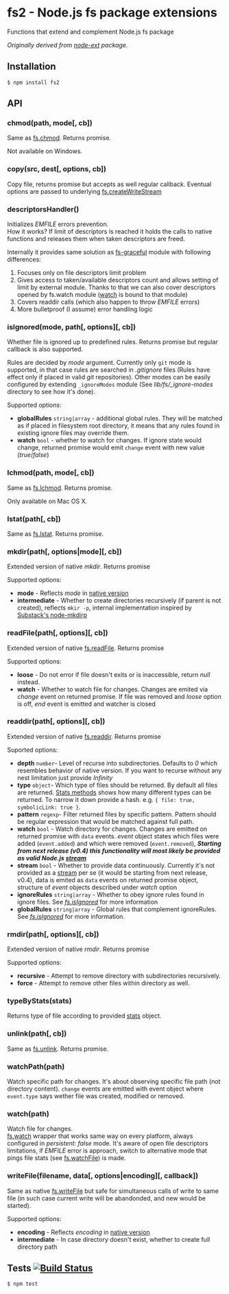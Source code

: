 # fs2 - Node.js fs package extensions

Functions that extend and complement Node.js fs package

_Originally derived from [node-ext](https://github.com/medikoo/node-ext) package._

## Installation

	$ npm install fs2

## API
### chmod(path, mode[, cb])

Same as [fs.chmod](http://nodejs.org/api/all.html#all_fs_lchmod_path_mode_callback). Returns promise.

Not available on Windows.

### copy(src, dest[, options, cb])

Copy file, returns promise but accepts as well regular callback.
Eventual options are passed to underlying [fs.createWriteStream](http://nodejs.org/api/all.html#all_fs_createwritestream_path_options)

### descriptorsHandler()

Initializes _EMFILE_ errors prevention.  
How it works? If limit of descriptors is reached it holds the calls to native functions and releases them when taken descriptors are freed.

Internally it provides same solution as [fs-graceful](https://github.com/isaacs/node-graceful-fs) module with following differences:

1. Focuses only on file descriptors limit problem
2. Gives access to taken/available descriptors count and allows setting of limit by external module. Thanks to that we can also cover descriptors opened by fs.watch module ([watch](#watchpath) is bound to that module)
3. Covers readdir calls (which also happen to throw _EMFILE_ errors)
4. More bulletproof (I assume) error handling logic

### isIgnored(mode, path[, options][, cb])

Whether file is ignored up to predefined rules. Returns promise but regular callback is also supported.

Rules are decided by _mode_ argument. Currently only `git` mode is supported, in that case rules are searched in _.gitignore_ files (Rules have effect only if placed in valid _git_ repositories).
Other modes can be easily configured by extending `_ignoreModes` module (See _lib/fs/\_ignore-modes_ directory to see how it's done).

Supported options:
* __globalRules__ `string|array` - additional global rules. They will be matched as if placed in filesystem root directory, it means that any rules found in existing ignore files may override them.
* __watch__ `bool` - whether to watch for changes. If ignore state would change, returned promise would emit `change` event with new value (_true_/_false_)

### lchmod(path, mode[, cb])

Same as [fs.lchmod](http://nodejs.org/api/all.html#all_fs_lchmod_path_mode_callback). Returns promise.

Only available on Mac OS X.

### lstat(path[, cb])

Same as [fs.lstat](http://nodejs.org/api/all.html#all_fs_lstat_path_callback). Returns promise.

### mkdir(path[, options|mode][, cb])

Extended version of native _mkdir_. Returns promise

Supported options:
* __mode__ - Reflects _mode_ in [native version](http://nodejs.org/api/all.html#all_fs_mkdir_path_mode_callback)
* __intermediate__ - Whether to create directories recursively (if parent is not created), reflects `mkir -p`, internal implementation inspired by [Substack's node-mkdirp](https://github.com/substack/node-mkdirp/)

### readFile(path[, options][, cb])

Extended version of native [fs.readFile](http://nodejs.org/api/all.html#all_fs_readfile_filename_encoding_callback). Returns promise

Supported options:
* __loose__ - Do not error if file doesn't exits or is inaccessible, return _null_ instead.
* __watch__ - Whether to watch file for changes. Changes are emited via _change_ event on returned promise. If file was removed and _loose_ option is off, _end_ event is emitted and watcher is closed

### readdir(path[, options][, cb])

Extended version of native [fs.readdir](http://nodejs.org/api/all.html#all_fs_readdir_path_callback). Returns promise

Suported options:
* __depth__ `number`- Level of recurse into subdirectories. Defaults to _0_ which resembles behavior of native version. If you want to recurse without any nest limitation just provide _Infinity_
* __type__ `object`- Which type of files should be returned. By default all files are returned. [Stats methods](http://nodejs.org/api/all.html#all_class_fs_stats) shows how many different types can be returned. To narrow it down provide a hash. e.g. `{ file: true, symbolicLink: true }`.
* __pattern__ `regexp`- Filter returned files by specific pattern. Pattern should be regular expression that would be matched against full path.
* __watch__ `bool` - Watch directory for changes. Changes are emitted on returned promise with `data` events. _event_ object states which files were added (`event.added`) and which were removed (`event.removed`), ___Starting from next release (v0.4) this functionality will most likely be provided as valid Node.js [stream](http://nodejs.org/api/all.html#all_stream)___
* __stream__ `bool` - Whether to provide data continuously. Currently it's not provided as a [stream](http://nodejs.org/api/all.html#all_stream) per se (it would be starting from next release, v0.4), data is emited as `data` events on returned promise object, structure of _event_ objects described under _watch_ option
* __ignoreRules__ `string|array` - Whether to obey ignore rules found in ignore files. See _[fs.isIgnored](#isignoredmode-path-options-cb)_ for more information
* __globalRules__ `string|array` - Global rules that complement ignoreRules. See _[fs.isIgnored](#isignoredmode-path-options-cb)_ for more information.

### rmdir(path[, options][, cb])

Extended version of native _rmdir_. Returns promise

Supported options:
* __recursive__ - Attempt to remove directory with subdirectories recursively.
* __force__ - Attempt to remove other files within directory as well.

### typeByStats(stats)

Returns type of file according to provided [stats](http://nodejs.org/api/all.html#all_class_fs_stats) object.

### unlink(path[, cb])

Same as [fs.unlink](http://nodejs.org/api/all.html#all_fs_unlink_path_callback). Returns promise.

### watchPath(path)

Watch specific path for changes. It's about observing specific file path (not directory content). `change` events are emitted with event object where `event.type` says wether file was created, modified or removed.

### watch(path)

Watch file for changes.  
[fs.watch](http://nodejs.org/api/all.html#all_fs_watch_filename_options_listener) wrapper that works same way on every platform, always configured in _persistent: false_ mode.
It's aware of open file descriptors limitations, if _EMFILE_ error is approach, switch to alternative mode that pings file stats (see [fs.watchFile](http://nodejs.org/api/all.html#all_fs_watchfile_filename_options_listener)) is made.


### writeFile(filename, data[, options|encoding][, callback])

Same as native [fs.writeFile](http://nodejs.org/api/all.html#all_fs_writefile_filename_data_encoding_callback) but safe for simultaneous calls of write to same file (in such case current write will be abandonded, and new would be started).

Supported options:
* __encoding__ - Reflects _encoding_ in [native version](http://nodejs.org/api/all.html#all_fs_writefile_filename_data_options_callback)
* __intermediate__ - In case directory doesn't exist, whether to create full directory path

## Tests [![Build Status](https://travis-ci.org/medikoo/fs2.png?branch=master)](https://travis-ci.org/medikoo/fs2)

	$ npm test
